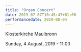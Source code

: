 ```yaml
---
title: "Organ Concert"
date: 2019-07-07T10:45:47+01:00
performancedate: 2019-08-04
---
```


Klosterkirche
Maulbronn

Sunday, 4 August, 2019 - 11:00